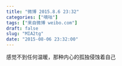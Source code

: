```yaml
---
title: "微博 2015.8.6 23:32"
categories: ["嘀咕"]
tags: ["来自微博 weibo.com"]
draft: false
slug: "MIA2tg"
date: "2015-08-06 23:32:00"
---
```


<p>感觉不到任何温暖，那种内心的孤独侵蚀着自己 ​​​​</p>
